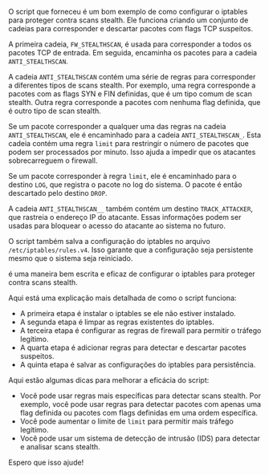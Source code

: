 O script que forneceu é um bom exemplo de como configurar o iptables para proteger contra scans stealth. Ele funciona criando um conjunto de cadeias para corresponder e descartar pacotes com flags TCP suspeitos.

A primeira cadeia, `FW_STEALTHSCAN`, é usada para corresponder a todos os pacotes TCP de entrada. Em seguida, encaminha os pacotes para a cadeia `ANTI_STEALTHSCAN`.

A cadeia `ANTI_STEALTHSCAN` contém uma série de regras para corresponder a diferentes tipos de scans stealth. Por exemplo, uma regra corresponde a pacotes com as flags SYN e FIN definidas, que é um tipo comum de scan stealth. Outra regra corresponde a pacotes com nenhuma flag definida, que é outro tipo de scan stealth.

Se um pacote corresponder a qualquer uma das regras na cadeia `ANTI_STEALTHSCAN`, ele é encaminhado para a cadeia `ANTI_STEALTHSCAN_`. Esta cadeia contém uma regra `limit` para restringir o número de pacotes que podem ser processados ​​por minuto. Isso ajuda a impedir que os atacantes sobrecarreguem o firewall.

Se um pacote corresponder à regra `limit`, ele é encaminhado para o destino `LOG`, que registra o pacote no log do sistema. O pacote é então descartado pelo destino `DROP`.

A cadeia `ANTI_STEALTHSCAN__` também contém um destino `TRACK_ATTACKER`, que rastreia o endereço IP do atacante. Essas informações podem ser usadas para bloquear o acesso do atacante ao sistema no futuro.

O script também salva a configuração do iptables no arquivo `/etc/iptables/rules.v4`. Isso garante que a configuração seja persistente mesmo que o sistema seja reiniciado.

é uma maneira bem escrita e eficaz de configurar o iptables para proteger contra scans stealth.

Aqui está uma explicação mais detalhada de como o script funciona:

* A primeira etapa é instalar o iptables se ele não estiver instalado.
* A segunda etapa é limpar as regras existentes do iptables.
* A terceira etapa é configurar as regras de firewall para permitir o tráfego legítimo.
* A quarta etapa é adicionar regras para detectar e descartar pacotes suspeitos.
* A quinta etapa é salvar as configurações do iptables para persistência.

Aqui estão algumas dicas para melhorar a eficácia do script:

* Você pode usar regras mais específicas para detectar scans stealth. Por exemplo, você pode usar regras para detectar pacotes com apenas uma flag definida ou pacotes com flags definidas em uma ordem específica.
* Você pode aumentar o limite de `limit` para permitir mais tráfego legítimo.
* Você pode usar um sistema de detecção de intrusão (IDS) para detectar e analisar scans stealth.

Espero que isso ajude!
